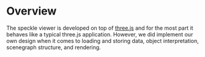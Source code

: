 # Overview

The speckle viewer is developed on top of [three.js](https://threejs.org/) and for the most part it behaves like a typical three.js application. However, we did implement our own design when it comes to loading and storing data, object interpretation, scenegraph structure, and rendering.

